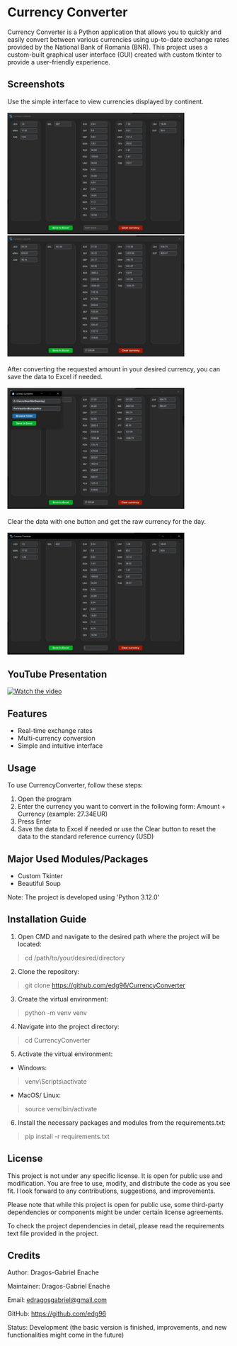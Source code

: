 # Currency Converter

Currency Converter is a Python application that allows you to quickly and easily convert between various currencies using up-to-date exchange rates provided by the National Bank of Romania (BNR). This project uses a custom-built graphical user interface (GUI) created with custom tkinter to provide a user-friendly experience.

## Screenshots

<div>
    Use the simple interface to view currencies displayed by continent.</br>
    </br>
    <img src="resources/githubimages/A1.jpg" width="400" alt="Screenshot 1"/>
    <img src="resources/githubimages/A2.jpg" width="400" alt="Screenshot 2"/>
</div>

<div>
    <br>After converting the requested amount in your desired currency, you can save the data to Excel if needed.</br>
    </br>
    <img src="resources/githubimages/B1.jpg" width="400" alt="Screenshot 3"/>
</div>

<div>
    <br>Clear the data with one button and get the raw currency for the day.</br>
    </br>
    <img src="resources/githubimages/B2.jpg" width="400" alt="Screenshot 5"/>
</div>

## YouTube Presentation

[![Watch the video](https://img.youtube.com/vi/WRO8aIbTuvQ/hqdefault.jpg)](https://youtu.be/WRO8aIbTuvQ?si=Bc11zzeJ3P4pcCkw)

## Features

- Real-time exchange rates
- Multi-currency conversion
- Simple and intuitive interface

## Usage

To use CurrencyConverter, follow these steps:

1. Open the program
2. Enter the currency you want to convert in the following form: Amount + Currency (example: 27.34EUR)
3. Press Enter
4. Save the data to Excel if needed or use the Clear button to reset the data to the standard reference currency (USD)

## Major Used Modules/Packages

- Custom Tkinter
- Beautiful Soup

Note: The project is developed using 'Python 3.12.0'

## Installation Guide

1. Open CMD and navigate to the desired path where the project will be located:
> cd /path/to/your/desired/directory

2. Clone the repository:
> git clone https://github.com/edg96/CurrencyConverter

3. Create the virtual environment:
> python -m venv venv

4. Navigate into the project directory:
> cd CurrencyConverter

5. Activate the virtual environment:
- Windows:
> venv\Scripts\activate
- MacOS/ Linux:
> source venv/bin/activate

6. Install the necessary packages and modules from the requirements.txt:
> pip install -r requirements.txt

## License

This project is not under any specific license. It is open for public use and modification. You are free to use, modify, and distribute the code as you see fit. I look forward to any contributions, suggestions, and improvements.

Please note that while this project is open for public use, some third-party dependencies or components might be under certain license agreements.

To check the project dependencies in detail, please read the requirements text file provided in the project.

## Credits

Author: Dragos-Gabriel Enache

Maintainer: Dragos-Gabriel Enache

Email: edragosgabriel@gmail.com

GitHub: https://github.com/edg96

Status: Development (the basic version is finished, improvements, and new functionalities might come in the future)
